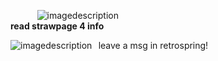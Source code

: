   ⠀   ⠀     ⠀   ![imagedescription](https://biscuit.crd.co/assets/images/gallery42/2a371bac.gif?v=ca0f6e9d)  
  **read strawpage 4 info**  
  
  ![imagedescription](https://yokai.crd.co/assets/images/gallery08/0c442a74.png?v=b4df531c)⠀leave a msg in retrospring!
